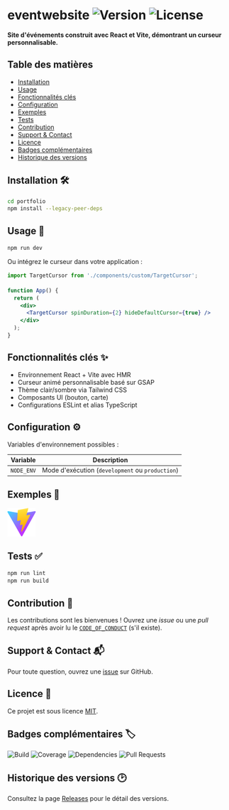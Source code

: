 # eventwebsite ![Version](https://img.shields.io/badge/version-0.0.0-blue) ![License](https://img.shields.io/badge/license-MIT-green)

**Site d\'événements construit avec React et Vite, démontrant un curseur personnalisable.**

## Table des matières
- [Installation](#installation)
- [Usage](#usage)
- [Fonctionnalités clés](#fonctionnalités-clés)
- [Configuration](#configuration)
- [Exemples](#exemples)
- [Tests](#tests)
- [Contribution](#contribution)
- [Support & Contact](#support--contact)
- [Licence](#licence)
- [Badges complémentaires](#badges-complémentaires)
- [Historique des versions](#historique-des-versions)

## Installation 🛠️

```bash
cd portfolio
npm install --legacy-peer-deps
```

## Usage 🚀

```bash
npm run dev
```

Ou intégrez le curseur dans votre application :

```jsx
import TargetCursor from './components/custom/TargetCursor';

function App() {
  return (
    <div>
      <TargetCursor spinDuration={2} hideDefaultCursor={true} />
    </div>
  );
}
```

## Fonctionnalités clés ✨

- Environnement React + Vite avec HMR
- Curseur animé personnalisable basé sur GSAP
- Thème clair/sombre via Tailwind CSS
- Composants UI (bouton, carte)
- Configurations ESLint et alias TypeScript

## Configuration ⚙️

Variables d\'environnement possibles :

| Variable | Description |
|----------|-------------|
| `NODE_ENV` | Mode d\'exécution (`development` ou `production`) |

## Exemples 📸

![Aperçu](portfolio/public/vite.svg)

## Tests ✅

```bash
npm run lint
npm run build
```

## Contribution 🤝

Les contributions sont les bienvenues ! Ouvrez une *issue* ou une *pull request* après avoir lu le [`CODE_OF_CONDUCT`](CODE_OF_CONDUCT.md) (s\'il existe).

## Support & Contact 📬

Pour toute question, ouvrez une [issue](https://github.com/zay168/eventwebsite/issues) sur GitHub.

## Licence 📄

Ce projet est sous licence [MIT](LICENSE).

## Badges complémentaires 🏷️

![Build](https://img.shields.io/github/actions/workflow/status/zay168/eventwebsite/ci.yml?label=build)
![Coverage](https://img.shields.io/codecov/c/github/zay168/eventwebsite)
![Dependencies](https://img.shields.io/librariesio/release/npm/eventwebsite)
![Pull Requests](https://img.shields.io/github/issues-pr/zay168/eventwebsite)

## Historique des versions 🕑

Consultez la page [Releases](https://github.com/zay168/eventwebsite/releases) pour le détail des versions.
